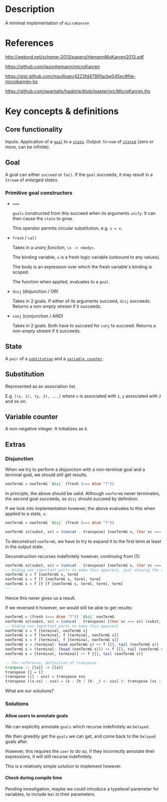 # Description

A minimal implementation of `microKanren`

# References

http://webyrd.net/scheme-2013/papers/HemannMuKanren2013.pdf

https://github.com/jasonhemann/microKanren

https://gist.github.com/msullivan/4223fd47991acbe045ec#file-microkanren-hs

https://github.com/seantalts/hasktrip/blob/master/src/MicroKanren.lhs

# Key concepts & definitions

## Core functionality

Inputs: Application of a [`goal`](#goal) to a [`state`](#state).
Output: `Stream` of [`state`s](#state) (zero or more, can be infinite).

## Goal
A goal can either `succeed` or `fail`.
If the `goal` succeeds, it may result in a `Stream` of *enlarged states*.

### Primitive goal constructors

- `===` 

  `goals` constructed from this succeed when its arguments `unify`. It can then cause the `state` to grow.
  
  This operator permits circular substitution, e.g. `x = x`.

- `fresh` / `call`
  
  Takes in a *unary function*, `\x -> <body>`.
  
  The binding variable, `x` is a fresh logic variable (unbound to any values).
  
  The body is an expression over which the fresh variable's binding is scoped.
  
  The function when applied, evaluates to a `goal`.
  
- `disj` (disjunction / OR)

  Takes in 2 goals.
  If either of its arguments succeed, `disj` succeeds. Returns a *non-empty stream* if it succeeds.
  
- `conj` (conjunction / AND)

  Takes in 2 goals.
  Both have to succeed for `conj` to succeed. Returns a *non-empty stream* if it succeeds.
  
## State

A `pair` of a [`subtitution`](#substitution) and a [`variable counter`](#variable-counter).

## Substitution

Represented as an association list.

E.g. `[(x, 1), (y, 2), ...]` where `x` is associated with `1`, `y` associated with `2` and so on.

## Variable counter

A non-negative integer. It initializes as `0`.

## Extras

### Disjunction

When we try to perform a disjunction with a non-terminal goal and a terminal goal, we should still get results.

``` haskell
nonTermG = nonTermG `disj` (fresh (=== Atom "7"))
```

In principle, the above should be valid. Although `nonTermG` never terminates, the second goal succeeds, so `disj` should succeed by definition.

If we look into implementation however, the above evaluates to this when applied to a state, `s`:

``` haskell
nonTermG = nonTermG `disj` (fresh (=== Atom "7"))

nonTermG s@(subst, vc) = (concat . transpose) [nonTermG s, (Var vc === sc) (subst, vc + 1)] -- (1)
```

To deconstruct `nonTermG`, we have to try to expand it to the first term at least in the output state.

Deconstruction recurses indefinitely however, continuing from (1):

``` haskell
nonTermG s@(subst, vc) = (concat . transpose) [nonTermG s, (Var vc === sc) (subst, vc + 1)] -- (1)
-- Hiding non important parts to make this apparent, just showing the shape of the recursion
nonTermG s = f [nonTermG s, term]
nonTermG s = f [f [nonTermG s, term], term]
nonTermG s = f [f [f [nonTermG s, term], term], term]
-- ...
```

Hence this never gives us a result.

If we reversed it however, we would still be able to get results:

``` haskell
nonTermG = (fresh (=== Atom "7")) `disj` nonTermG 
nonTermG s@(subst, vc) = (concat . transpose) [(Var vc === sc) (subst, vc + 1), nonTermG s]
-- Hiding non important parts to make this apparent
nonTermG s = f [terminal, nonTermG s]
nonTermG s = f [terminal, f [terminal, nonTermG s]]
nonTermG s = f [terminal, f [terminal, nonTermG s]]
nonTermG s = (terminal: head nonTermG s) ++ f [[], tail (nonTermG s)]
nonTermG s = (terminal: [head (nonTermG s)]) ++ f [[], tail (nonTermG s)]
nonTermG s = [terminal, terminal] ++ f [[], tail (nonTermG s)]

-- For reference, definition of transpose
tranpose :: [[a]] -> [[a]]
transpose [] = []
transpose ([] : xss) = transpose xss
transpose ((x:xs) : xss) = (x : [h | (h: _) <- xss] ): transpose (xs : [ t | (_:t) <- xss])
```

What are our solutions?

### Solutions

#### Allow users to annotate goals

We can explicitly annotate `goals` which recurse indefinitely as `Delayed`.

We then greedily get the `goals` we can get, and come back to the `Delayed` goals after.

However, this requires the `user` to do so, if they incorrectly annotate their expressions, it will still recurse indefinitely.

This is a relatively simple solution to implement however.

#### Check during compile time 

Pending investigation, maybe we could introduce a typelevel parameter for variables, to include `Nat` in their parameters.
